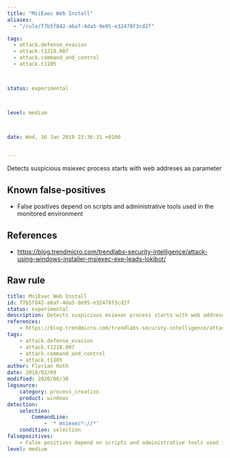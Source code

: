 ```yaml
---
title: "MsiExec Web Install"
aliases:
  - "/rule/f7b5f842-a6af-4da5-9e95-e32478f3cd2f"

tags:
  - attack.defense_evasion
  - attack.t1218.007
  - attack.command_and_control
  - attack.t1105



status: experimental



level: medium



date: Wed, 16 Jan 2019 23:36:31 +0100


---
```


Detects suspicious msiexec process starts with web addreses as parameter

<!--more-->


## Known false-positives

* False positives depend on scripts and administrative tools used in the monitored environment



## References

* https://blog.trendmicro.com/trendlabs-security-intelligence/attack-using-windows-installer-msiexec-exe-leads-lokibot/


## Raw rule
```yaml
title: MsiExec Web Install
id: f7b5f842-a6af-4da5-9e95-e32478f3cd2f
status: experimental
description: Detects suspicious msiexec process starts with web addreses as parameter
references:
    - https://blog.trendmicro.com/trendlabs-security-intelligence/attack-using-windows-installer-msiexec-exe-leads-lokibot/
tags:
    - attack.defense_evasion
    - attack.t1218.007
    - attack.command_and_control
    - attack.t1105
author: Florian Roth
date: 2018/02/09
modified: 2020/08/30
logsource:
    category: process_creation
    product: windows
detection:
    selection:
        CommandLine:
            - '* msiexec*://*'
    condition: selection
falsepositives:
    - False positives depend on scripts and administrative tools used in the monitored environment
level: medium

```

